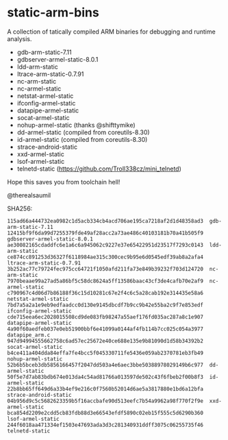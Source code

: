 static-arm-bins
===============

A collection of tatically compiled ARM binaries for debugging and runtime analysis.

-	gdb-arm-static-7.11
-	gdbserver-armel-static-8.0.1
-	ldd-arm-static
-	ltrace-arm-static-0.7.91
-	nc-arm-static
-	nc-armel-static
-	netstat-armel-static
-	ifconfig-armel-static
-	datapipe-armel-static
-	socat-armel-static
-	nohup-armel-static (thanks @shifttymike)
-	dd-armel-static (compiled from coreutils-8.30)
-	id-armel-static (compiled from coreutils-8.30)
-	strace-android-static
-	xxd-armel-static
-	lsof-armel-static
-	telnetd-static (https://github.com/Troll338cz/mini_telnetd)

Hope this saves you from toolchain hell!

@therealsaumil

SHA256:

```
115ad66a444732ea0982c1d5acb334cb4acd706ae195ca7218af2d1d48358ad3  gdb-arm-static-7.11
12415bf9f6da99d7255379fde49af28acc2a73ae486c40103181b70a41b505f9  gdbserver-armel-static-8.0.1
ae30082165cdaddfc6e1a6c6a945062c9227e37e65422951d23517f7293c0143  ldd-arm-static
ce874cc891253d36327f6118984ae315c300cec9b95e6d0545edf39ab8a2afa4  ltrace-arm-static-0.7.91
3b252ac77c79724fec975cc64721f1050afd211fa73e849b39232f703d124720  nc-arm-static
7970beaae99a27ad5a86bf5c58dc8624a5ff13586baac43cf3de4cafb70e2af9  nc-armel-static
c790967c4d06d7b86188f36c15d10281c67e2f4c6c5a28cab192e314435e58a6  netstat-armel-static
7bd7a5a2a1e9eb9edfaadcc0d130e9145dbcdf7b9cc9b42e55ba2c9f7e853edf  ifconfig-armel-static
cde715eea6ec2028015508cd9de083fb98247a55aef176fd035ac287a8c1e907  datapipe-armel-static
4a90f60aedfeb037e0eb51900bbf6e41099a0144af4fb114b7cc025c054a3977  datapipe_arm.c
947d94994555662758c6ad57ec25672e40ce688e135e9b81090d1d58b34392b2  socat-armel-static
b4ce411a404dda84effa7fe4bcc5f045330711fe5436e059ab2370781eb3fb49  nohup-armel-static
52b6b5bceb3db5856166457f2047dd503a4e6aec3bbe50388978029149b6c977  dd-armel-static
50f5e7d7ab83bdb674e013da4c54ad81766a013597de502c43f6fbeb2f00b8f3  id-armel-static
22b8bb65ff649d6a33b4ef9e216c0f7560b52014d6ae5a3817880e1bd6a12bfa  strace-android-static
04b956d9c5c5682623359b5f16accbafe90d513eefc7b54a9962a98f770f2f9e  xxd-armel-static
bca854d2209e2cdd5cb83fdb88d3e66543efdf5890c02eb15f555c5d6290b360  lsof-armel-static
244f6018aa471334ef1503e47693ada3d3c281340931ddff3075c06255735f46  telnetd-static
```
